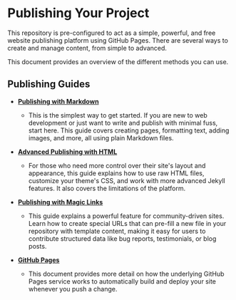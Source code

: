 # Publishing Your Project

This repository is pre-configured to act as a simple, powerful, and free
website publishing platform using GitHub Pages.
There are several ways to create and manage content, from simple to advanced.

This document provides an overview of the different methods you can use.

## Publishing Guides

- **[Publishing with Markdown](./publishing.markdown.md)**
  - This is the simplest way to get started.
    If you are new to web development or just want to write and publish with
    minimal fuss, start here.
    This guide covers creating pages, formatting text, adding images, and
    more, all using plain Markdown files.

- **[Advanced Publishing with HTML](./publishing.html.md)**
  - For those who need more control over their site's layout and appearance,
    this guide explains how to use raw HTML files, customize your theme's CSS,
    and work with more advanced Jekyll features.
    It also covers the limitations of the platform.

- **[Publishing with Magic Links](./publishing.magic-links.md)**
  - This guide explains a powerful feature for community-driven sites.
    Learn how to create special URLs that can pre-fill a new file in your
    repository with template content, making it easy for users to contribute
    structured data like bug reports, testimonials, or blog posts.

- **[GitHub Pages](./publishing.github-pages.md)**
  - This document provides more detail on how the underlying GitHub Pages
    service works to automatically build and deploy your site whenever you
    push a change.
